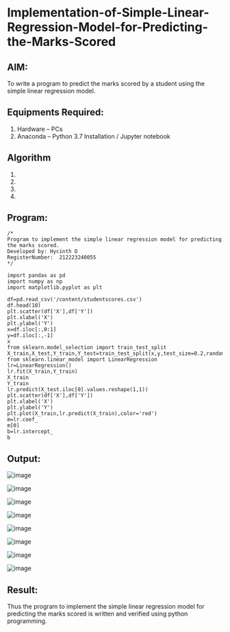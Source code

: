 # Implementation-of-Simple-Linear-Regression-Model-for-Predicting-the-Marks-Scored

## AIM:
To write a program to predict the marks scored by a student using the simple linear regression model.

## Equipments Required:
1. Hardware – PCs
2. Anaconda – Python 3.7 Installation / Jupyter notebook

## Algorithm
1. 
2. 
3. 
4. 

## Program:
```
/*
Program to implement the simple linear regression model for predicting the marks scored.
Developed by: Hycinth D
RegisterNumber:  212223240055
*/
```
```
import pandas as pd
import numpy as np
import matplotlib.pyplot as plt

df=pd.read_csv('/content/studentscores.csv')
df.head(10)
plt.scatter(df['X'],df['Y'])
plt.xlabel('X')
plt.ylabel('Y')
x=df.iloc[:,0:1]
y=df.iloc[:,-1]
x
from sklearn.model_selection import train_test_split
X_train,X_test,Y_train,Y_test=train_test_split(x,y,test_size=0.2,random_state=0)
from sklearn.linear_model import LinearRegression
lr=LinearRegression()
lr.fit(X_train,Y_train)
X_train
Y_train
lr.predict(X_test.iloc[0].values.reshape(1,1))
plt.scatter(df['X'],df['Y'])
plt.xlabel('X')
plt.ylabel('Y')
plt.plot(X_train,lr.predict(X_train),color='red')
m=lr.coef_
m[0]
b=lr.intercept_
b
```

## Output:

![image](https://github.com/user-attachments/assets/47680b77-d33f-4ec3-8306-a269290ebc89)

![image](https://github.com/user-attachments/assets/c935d505-583d-4df0-a16d-f5b0154e26c4)

![image](https://github.com/user-attachments/assets/cdba91e5-f0d0-4fc4-8687-63d5bbd405e8)

![image](https://github.com/user-attachments/assets/25bd4216-5315-49c2-b719-0d891370156f)

![image](https://github.com/user-attachments/assets/989041fb-d513-496a-811e-465c260572e8)

![image](https://github.com/user-attachments/assets/3b4a44e7-5a4a-4f5e-9f57-e306a65148e4)

![image](https://github.com/user-attachments/assets/8b70b227-13a5-4f43-9998-1761df22cb22)

![image](https://github.com/user-attachments/assets/a051c6a6-644f-4028-9518-65842de359f5)


## Result:
Thus the program to implement the simple linear regression model for predicting the marks scored is written and verified using python programming.
